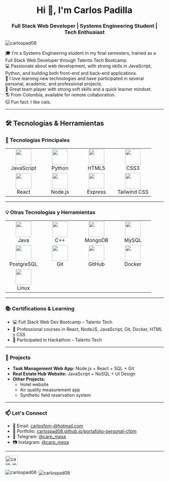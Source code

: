 <h1 align="center">Hi 👋, I'm Carlos Padilla</h1>
<h3 align="center">Full Stack Web Developer | Systems Engineering Student | Tech Enthusiast</h3>

<p align="left">
  <img src="https://komarev.com/ghpvc/?username=carlospad08&label=Profile%20views&color=0e75b6&style=flat" alt="carlospad08" />
</p>

🎓 I'm a Systems Engineering student in my final semesters, trained as a Full Stack Web Developer through Talento Tech Bootcamp.  
💻 Passionate about web development, with strong skills in JavaScript, Python, and building both front-end and back-end applications.  
🚀 I love learning new technologies and have participated in several personal, academic, and professional projects.  
🤝 Great team player with strong soft skills and a quick learner mindset.  
🌎 From Colombia, available for remote collaboration.  
🐱 Fun fact: I like cats.

---

## 🛠️ Tecnologías & Herramientas

### 🚀 Tecnologías Principales

<p align="center">
  <table>
    <tr>
      <td align="center" width="100">
        <img src="https://cdn.jsdelivr.net/gh/devicons/devicon/icons/javascript/javascript-original.svg" width="50" /><br>JavaScript
      </td>
      <td align="center" width="100">
        <img src="https://cdn.jsdelivr.net/gh/devicons/devicon/icons/python/python-original.svg" width="50" /><br>Python
      </td>
      <td align="center" width="100">
        <img src="https://cdn.jsdelivr.net/gh/devicons/devicon/icons/html5/html5-original.svg" width="50" /><br>HTML5
      </td>
      <td align="center" width="100">
        <img src="https://cdn.jsdelivr.net/gh/devicons/devicon/icons/css3/css3-original.svg" width="50" /><br>CSS3
      </td>
    </tr>
    <tr>
      <td align="center" width="100">
        <img src="https://cdn.jsdelivr.net/gh/devicons/devicon/icons/react/react-original.svg" width="50" /><br>React
      </td>
      <td align="center" width="100">
        <img src="https://cdn.jsdelivr.net/gh/devicons/devicon/icons/nodejs/nodejs-original.svg" width="50" /><br>Node.js
      </td>
      <td align="center" width="100">
        <img src="https://cdn.jsdelivr.net/gh/devicons/devicon/icons/express/express-original.svg" width="50" style="background-color:white" /><br>Express
      </td>
      <td align="center" width="100">
        <img src="https://www.vectorlogo.zone/logos/tailwindcss/tailwindcss-icon.svg" width="50" /><br>Tailwind CSS
      </td>
    </tr>
  </table>
</p>

---

### 💡 Otras Tecnologías y Herramientas

<p align="center">
  <table>
    <tr>
      <td align="center" width="100">
        <img src="https://cdn.jsdelivr.net/gh/devicons/devicon/icons/java/java-original.svg" width="50" /><br>Java
      </td>
      <td align="center" width="100">
        <img src="https://cdn.jsdelivr.net/gh/devicons/devicon/icons/cplusplus/cplusplus-original.svg" width="50" /><br>C++
      </td>
      <td align="center" width="100">
        <img src="https://cdn.jsdelivr.net/gh/devicons/devicon/icons/mongodb/mongodb-original.svg" width="50" /><br>MongoDB
      </td>
      <td align="center" width="100">
        <img src="https://cdn.jsdelivr.net/gh/devicons/devicon/icons/mysql/mysql-original.svg" width="50" /><br>MySQL
      </td>
    </tr>
    <tr>
      <td align="center" width="100">
        <img src="https://cdn.jsdelivr.net/gh/devicons/devicon/icons/postgresql/postgresql-original.svg" width="50" /><br>PostgreSQL
      </td>
      <td align="center" width="100">
        <img src="https://cdn.jsdelivr.net/gh/devicons/devicon/icons/git/git-original.svg" width="50" /><br>Git
      </td>
      <td align="center" width="100">
        <img src="https://cdn.jsdelivr.net/gh/devicons/devicon/icons/github/github-original.svg" width="50" /><br>GitHub
      </td>
      <td align="center" width="100">
        <img src="https://cdn.jsdelivr.net/gh/devicons/devicon/icons/docker/docker-original.svg" width="50" /><br>Docker
      </td>
    </tr>
    <tr>
      <td align="center" width="100">
        <img src="https://cdn.jsdelivr.net/gh/devicons/devicon/icons/linux/linux-original.svg" width="50" /><br>Linux
      </td>
      <td colspan="3"></td>
    </tr>
  </table>
</p>


---

### 📚 Certifications & Learning

- 💻 Full Stack Web Dev Bootcamp – Talento Tech  
- 🔁 Professional courses in React, NodeJS, JavaScript, Git, Docker, HTML y CSS
- 🧠 Participated in Hackathon – Talento Tech

---

### 🔨 Projects

- **Task Management Web App:** Node.js + React + SQL + Git  
- **Real Estate Hub Website:** JavaScript + NoSQL + UI Design  
- **Other Projects:**  
  - Hotel website  
  - Air quality measurement app  
  - Synthetic field reservation system  

---

### 📫 Let's Connect

- 📩 Email: carlosfpm-@hotmail.com  
- 🔗 Portfolio: [carlospad08.github.io/portafolio-personal-cfpm](https://carlospad08.github.io/portafolio-personal-cfpm/)  
- 📱 Telegram: [@carp_mesa](https://t.me/carp_mesa)  
- 📷 Instagram: [@carp_mesa](https://instagram.com/carp_mesa)

---

<p align="left">
  <a href="https://instagram.com/carp_mesa" target="blank">
    <img align="center" src="https://raw.githubusercontent.com/rahuldkjain/github-profile-readme-generator/master/src/images/icons/Social/instagram.svg" alt="carp_mesa" height="30" width="40" />
  </a>
</p>

<p><img align="left" src="https://github-readme-stats.vercel.app/api/top-langs?username=carlospad08&show_icons=true&locale=en&layout=compact" alt="carlospad08" /></p>

<p>&nbsp;<img align="center" src="https://github-readme-stats.vercel.app/api?username=carlospad08&show_icons=true&locale=en" alt="carlospad08" /></p>
